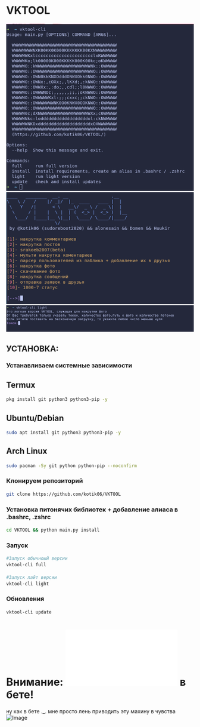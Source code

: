# VKTOOL


![Image](1.png)
![Image](2.png)
![Image](3.png)


## УСТАНОВКА:

### Устанавливаем системные зависимости
## Termux

```zsh
pkg install git python3 python3-pip -y
```

## Ubuntu/Debian
```zsh
sudo apt install git python3 python3-pip -y
```

## Arch Linux
```zsh
sudo pacman -Sy git python python-pip --noconfirm
```

### Клонируем репозиторий
```zsh
git clone https://github.com/kotik06/VKTOOL
```

### Установка питонячих библиотек + добавление алиаса в .bashrc, .zshrc
```zsh
cd VKTOOL && python main.py install
``` 
### Запуск
```zsh
#Запуск обычноый версии
vktool-cli full 

#Запуск лайт версии
vktool-cli light
```

### Обновления
```zsh
vktool-cli update
```


# Внимание: ![srakoeb2007](srakoeb2007.py) в бете! 
ну как в бете ._. 
мне просто лень приводить эту махину в чувства
![Image](https://im0-tub-ru.yandex.net/i?id=a7149cc0af4d96ac70ddb1ce98857701&n=13)
